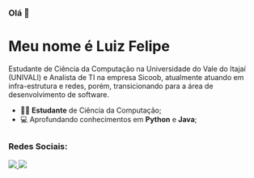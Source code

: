 ### Olá 👋
# Meu nome é Luiz Felipe

Estudante de Ciência da Computação na Universidade do Vale do Itajaí (UNIVALI) e Analista de TI na empresa Sicoob, atualmente atuando em infra-estrutura e redes, porém, transicionando para a área de desenvolvimento de software.
- 👨‍🎓 **Estudante** de Ciência da Computação;
- 💻 Aprofundando conhecimentos em **Python** e **Java**;
##
### Redes Sociais:
<a href="https://www.linkedin.com/in/luizfelipemantoanifantini/">
<img src="https://img.shields.io/badge/linkedin-%230077B5.svg?style=for-the-badge&logo=linkedin&logoColor=white"/>
</a>

<a href="https://www.instagram.com/luizfantini_/">
<img src="https://img.shields.io/badge/Instagram-%23E4405F.svg?style=for-the-badge&logo=Instagram&logoColor=white"/>
</a>
